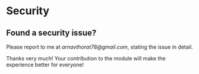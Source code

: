 # Security

## Found a security issue?

Please report to me at _arnavthorat78@gmail.com_, stating the issue in detail.

Thanks very much! Your contribution to the module will make the experience better for everyone!
